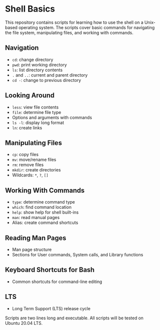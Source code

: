 <div class="markdown prose w-full break-words dark:prose-invert light">
    <h1>Shell Basics</h1>
    <p>This repository contains scripts for learning how to use the shell on a Unix-based operating system. The scripts
        cover basic commands for navigating the file system, manipulating files, and working with commands.</p>
    <h2>Navigation</h2>
    <ul>
        <li><code>cd</code>: change directory</li>
        <li><code>pwd</code>: print working directory</li>
        <li><code>ls</code>: list directory contents</li>
        <li><code>.</code> and <code>..</code>: current and parent directory</li>
        <li><code>cd -</code>: change to previous directory</li>
    </ul>
    <h2>Looking Around</h2>
    <ul>
        <li><code>less</code>: view file contents</li>
        <li><code>file</code>: determine file type</li>
        <li>Options and arguments with commands</li>
        <li><code>ls -l</code>: display long format</li>
        <li><code>ln</code>: create links</li>
    </ul>
    <h2>Manipulating Files</h2>
    <ul>
        <li><code>cp</code>: copy files</li>
        <li><code>mv</code>: move/rename files</li>
        <li><code>rm</code>: remove files</li>
        <li><code>mkdir</code>: create directories</li>
        <li>Wildcards: <code>*</code>, <code>?</code>, <code>[]</code></li>
    </ul>
    <h2>Working With Commands</h2>
    <ul>
        <li><code>type</code>: determine command type</li>
        <li><code>which</code>: find command location</li>
        <li><code>help</code>: show help for shell built-ins</li>
        <li><code>man</code>: read manual pages</li>
        <li>Alias: create command shortcuts</li>
    </ul>
    <h2>Reading Man Pages</h2>
    <ul>
        <li>Man page structure</li>
        <li>Sections for User commands, System calls, and Library functions</li>
    </ul>
    <h2>Keyboard Shortcuts for Bash</h2>
    <ul>
        <li>Common shortcuts for command-line editing</li>
    </ul>
    <h2>LTS</h2>
    <ul>
        <li>Long Term Support (LTS) release cycle</li>
    </ul>
    <p>Scripts are two lines long and executable. All scripts will be tested on Ubuntu 20.04 LTS.</p>
</div>
